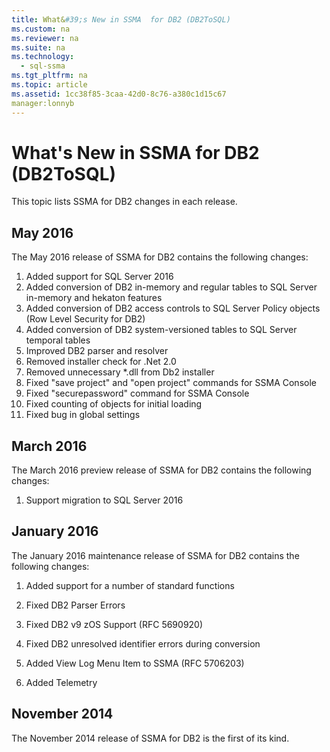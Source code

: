 ```yaml
---
title: What&#39;s New in SSMA  for DB2 (DB2ToSQL)
ms.custom: na
ms.reviewer: na
ms.suite: na
ms.technology: 
  - sql-ssma
ms.tgt_pltfrm: na
ms.topic: article
ms.assetid: 1cc38f85-3caa-42d0-8c76-a380c1d15c67
manager:lonnyb
---
```

# What&#39;s New in SSMA  for DB2 (DB2ToSQL)
This topic lists SSMA for DB2 changes in each release.  

## May 2016  
The May 2016 release of SSMA for DB2 contains the following changes:  

1.  Added support for SQL Server 2016
2.  Added conversion of DB2 in-memory and regular tables to SQL Server in-memory and hekaton features
3.  Added conversion of DB2 access controls to SQL Server Policy objects (Row Level Security for DB2)
4.  Added conversion of DB2 system-versioned tables to SQL Server temporal tables
5.  Improved DB2 parser and resolver
6.  Removed installer check for .Net 2.0
7.  Removed unnecessary *.dll from Db2 installer
8.  Fixed "save project" and "open project" commands for SSMA Console
9.  Fixed "securepassword" command for SSMA Console
10. Fixed counting of objects for initial loading
11. Fixed bug in global settings
  
## March 2016  
The March 2016 preview release of SSMA for DB2 contains the following changes:  
  
1.  Support migration to SQL Server 2016  
  
## January 2016  
The January 2016 maintenance release of SSMA for DB2 contains the following changes:  
  
1.  Added support for a number of standard functions  
  
2.  Fixed DB2 Parser Errors  
  
3.  Fixed DB2 v9 zOS Support (RFC 5690920)  
  
4.  Fixed DB2 unresolved identifier errors during conversion  
  
5.  Added View Log Menu Item to SSMA (RFC 5706203)  
  
6.  Added Telemetry  
  
## November 2014  
The November 2014 release of SSMA for DB2 is the first of its kind.  
  
